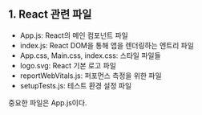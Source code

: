 ## 1. React 관련 파일
- App.js: React의 메인 컴포넌트 파일
- index.js: React DOM을 통해 앱을 렌더링하는 엔트리 파일
- App.css, Main.css, index.css: 스타일 파일들
- logo.svg: React 기본 로고 파일
- reportWebVitals.js: 퍼포먼스 측정을 위한 파일
- setupTests.js: 테스트 환경 설정 파일


중요한 파일은 App.js이다.